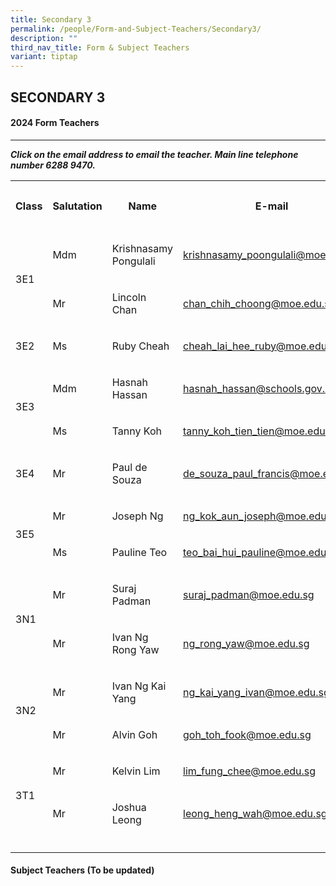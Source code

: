 ```yaml
---
title: Secondary 3
permalink: /people/Form-and-Subject-Teachers/Secondary3/
description: ""
third_nav_title: Form & Subject Teachers
variant: tiptap
---
```

<h2>SECONDARY 3</h2><h4>2024 Form Teachers</h4><hr><p><strong><em>Click on the email address to email the teacher. Main line telephone number 6288 9470.</em></strong></p><table><tbody><tr><th rowspan="1" colspan="1"><p><strong>Class</strong></p></th><th rowspan="1" colspan="1"><p><strong>Salutation</strong></p></th><th rowspan="1" colspan="1"><p><strong>Name</strong></p></th><th rowspan="1" colspan="1"><p>E-mail</p></th><th rowspan="1" colspan="1"><p><strong>Telephone extension</strong></p></th></tr><tr><td rowspan="2" colspan="1"><p></p><p>3E1</p></td><td rowspan="1" colspan="1"><p>Mdm</p></td><td rowspan="1" colspan="1"><p>Krishnasamy Pongulali</p></td><td rowspan="1" colspan="1"><p><a href="mailto:krishnasamy_poongulali@moe.edu.sg" rel="noopener noreferrer nofollow" target="_blank">krishnasamy_poongulali@moe.edu.sg</a></p></td><td rowspan="1" colspan="1"><p>151</p></td></tr><tr><td rowspan="1" colspan="1"><p>Mr</p></td><td rowspan="1" colspan="1"><p>Lincoln Chan</p></td><td rowspan="1" colspan="1"><p><a href="mailto:chan_chih_choong@moe.edu.sg" rel="noopener noreferrer nofollow" target="_blank">chan_chih_choong@moe.edu.sg</a></p></td><td rowspan="1" colspan="1"><p>148</p></td></tr><tr><td rowspan="1" colspan="1"><p>3E2<br></p></td><td rowspan="1" colspan="1"><p>Ms</p></td><td rowspan="1" colspan="1"><p>Ruby Cheah</p></td><td rowspan="1" colspan="1"><p><a href="mailto:cheah_lai_hee_ruby@moe.edu.sg" rel="noopener noreferrer nofollow" target="_blank">cheah_lai_hee_ruby@moe.edu.sg</a></p></td><td rowspan="1" colspan="1"><p>126</p></td></tr><tr><td rowspan="2" colspan="1"><p></p><p>3E3</p></td><td rowspan="1" colspan="1"><p>Mdm</p></td><td rowspan="1" colspan="1"><p>Hasnah Hassan</p></td><td rowspan="1" colspan="1"><p><a href="mailto:hasnah_hassan@schools.gov.sg" rel="noopener noreferrer nofollow" target="_blank">hasnah_hassan@schools.gov.sg</a></p></td><td rowspan="1" colspan="1"><p>206</p></td></tr><tr><td rowspan="1" colspan="1"><p>Ms</p></td><td rowspan="1" colspan="1"><p>Tanny Koh</p></td><td rowspan="1" colspan="1"><p><a href="mailto:tanny_koh_tien_tien@moe.edu.sg" rel="noopener noreferrer nofollow" target="_blank">tanny_koh_tien_tien@moe.edu.sg</a></p></td><td rowspan="1" colspan="1"><p>156</p></td></tr><tr><td rowspan="1" colspan="1"><p>3E4</p></td><td rowspan="1" colspan="1"><p>Mr</p></td><td rowspan="1" colspan="1"><p>Paul de Souza</p></td><td rowspan="1" colspan="1"><p><a href="mailto:de_souza_paul_francis@moe.edu.sg" rel="noopener noreferrer nofollow" target="_blank">de_souza_paul_francis@moe.edu.sg</a></p></td><td rowspan="1" colspan="1"><p>147</p></td></tr><tr><td rowspan="2" colspan="1"><p></p><p>3E5</p></td><td rowspan="1" colspan="1"><p>Mr</p></td><td rowspan="1" colspan="1"><p>Joseph Ng</p></td><td rowspan="1" colspan="1"><p><a href="mailto:ng_kok_aun_joseph@moe.edu.sg" rel="noopener noreferrer nofollow" target="_blank">ng_kok_aun_joseph@moe.edu.sg</a></p></td><td rowspan="1" colspan="1"><p>166</p></td></tr><tr><td rowspan="1" colspan="1"><p>Ms</p></td><td rowspan="1" colspan="1"><p>Pauline Teo</p></td><td rowspan="1" colspan="1"><p><a href="mailto:teo_bai_hui_pauline@moe.edu.sg" rel="noopener noreferrer nofollow" target="_blank">teo_bai_hui_pauline@moe.edu.sg</a></p></td><td rowspan="1" colspan="1"><p>134</p></td></tr><tr><td rowspan="2" colspan="1"><p></p><p>3N1</p></td><td rowspan="1" colspan="1"><p>Mr</p></td><td rowspan="1" colspan="1"><p>Suraj Padman</p></td><td rowspan="1" colspan="1"><p><a href="mailto:suraj_padman@moe.edu.sg" rel="noopener noreferrer nofollow" target="_blank">suraj_padman@moe.edu.sg</a></p></td><td rowspan="1" colspan="1"><p>137</p></td></tr><tr><td rowspan="1" colspan="1"><p>Mr</p></td><td rowspan="1" colspan="1"><p>Ivan Ng Rong Yaw</p></td><td rowspan="1" colspan="1"><p><a href="mailto:ng_rong_yaw@moe.edu.sg" rel="noopener noreferrer nofollow" target="_blank">ng_rong_yaw@moe.edu.sg</a></p></td><td rowspan="1" colspan="1"><p>173</p></td></tr><tr><td rowspan="2" colspan="1"><p></p><p>3N2</p></td><td rowspan="1" colspan="1"><p>Mr</p></td><td rowspan="1" colspan="1"><p>Ivan Ng Kai Yang</p></td><td rowspan="1" colspan="1"><p><a href="mailto:ng_kai_yang_ivan@moe.edu.sg" rel="noopener noreferrer nofollow" target="_blank">ng_kai_yang_ivan@moe.edu.sg</a></p></td><td rowspan="1" colspan="1"><p>150</p></td></tr><tr><td rowspan="1" colspan="1"><p>Mr</p></td><td rowspan="1" colspan="1"><p>Alvin Goh</p></td><td rowspan="1" colspan="1"><p><a href="mailto:goh_toh_fook@moe.edu.sg" rel="noopener noreferrer nofollow" target="_blank">goh_toh_fook@moe.edu.sg</a> </p></td><td rowspan="1" colspan="1"><p>173</p></td></tr><tr><td rowspan="2" colspan="1"><p></p><p>3T1</p></td><td rowspan="1" colspan="1"><p>Mr</p></td><td rowspan="1" colspan="1"><p>Kelvin Lim</p></td><td rowspan="1" colspan="1"><p><a href="mailto:lim_fung_chee@moe.edu.sg" rel="noopener noreferrer nofollow" target="_blank">lim_fung_chee@moe.edu.sg</a></p></td><td rowspan="1" colspan="1"><p>207</p></td></tr><tr><td rowspan="1" colspan="1"><p>Mr</p></td><td rowspan="1" colspan="1"><p>Joshua Leong</p></td><td rowspan="1" colspan="1"><p><a href="mailto:leong_heng_wah@moe.edu.sg" rel="noopener noreferrer nofollow" target="_blank">leong_heng_wah@moe.edu.sg</a></p></td><td rowspan="1" colspan="1"><p>173</p></td></tr><tr><td rowspan="1" colspan="1"><p></p></td><td rowspan="1" colspan="1"><p></p></td><td rowspan="1" colspan="1"><p></p></td><td rowspan="1" colspan="1"><p></p></td><td rowspan="1" colspan="1"><p></p></td></tr></tbody></table><h4>Subject Teachers (To be updated)</h4><p></p><p></p>